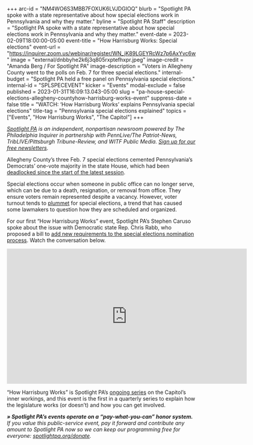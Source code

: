 +++
arc-id = "NM4WO6S3MBB7FOXUK6LVJDGIOQ"
blurb = "Spotlight PA spoke with a state representative about how special elections work in Pennsylvania and why they matter."
byline = "Spotlight PA Staff"
description = "Spotlight PA spoke with a state representative about how special elections work in Pennsylvania and why they matter."
event-date = 2023-02-09T18:00:00-05:00
event-title = "How Harrisburg Works: Special elections"
event-url = "https://inquirer.zoom.us/webinar/register/WN_jK89LGEYRcWz7p6AxYvc6w"
image = "external/dnbbyhe2k6j3q805rxptefhxpr.jpeg"
image-credit = "Amanda Berg / For Spotlight PA"
image-description = "Voters in Allegheny County went to the polls on Feb. 7 for three special elections."
internal-budget = "Spotlight PA held a free panel on Pennsylvania special elections."
internal-id = "SPLSPECEVENT"
kicker = "Events"
modal-exclude = false
published = 2023-01-31T16:09:13.043-05:00
slug = "pa-house-special-elections-allegheny-countyhow-harrisburg-works-event"
suppress-date = false
title = "WATCH: ‘How Harrisburg Works’ explains Pennsylvania special elections"
title-tag = "Pennsylvania special elections explained"
topics = ["Events", "How Harrisburg Works", "The Capitol"]
+++

<a href="https://www.spotlightpa.org/"><i>Spotlight PA</i></a><i> is an independent, nonpartisan newsroom powered by The Philadelphia Inquirer in partnership with PennLive/The Patriot-News, TribLIVE/Pittsburgh Tribune-Review, and WITF Public Media. </i><a href="https://www.spotlightpa.org/newsletters"><i>Sign up for our free newsletters</i></a><i>.</i>

Allegheny County’s three Feb. 7 special elections cemented Pennsylvania’s Democrats’ one-vote majority in the state House, which had been <a href="https://www.spotlightpa.org/news/2023/01/pennsylvania-house-rozzi-deadlock-amendment/">deadlocked since the start of the latest session</a>.

Special elections occur when someone in public office can no longer serve, which can be due to a death, resignation, or removal from office. They ensure voters remain represented despite a vacancy. However, voter turnout tends to <a href="https://www.penncapital-star.com/government-politics/representing-a-majority-elected-by-a-minority-how-low-voter-turnout-helped-republicans-in-a-pair-of-special-senate-elections/" target="_blank">plummet</a> for special elections, a trend that has caused some lawmakers to question how they are scheduled and organized.

For our first “How Harrisburg Works” event, Spotlight PA’s Stephen Caruso spoke about the issue with Democratic state Rep. Chris Rabb, who proposed a bill to <a href="https://www.spotlightpa.org/news/2020/02/pennsylvania-legislature-retirements-resignations-special-elections/">add new requirements to the special elections nomination process</a>. Watch the conversation below.

<iframe src="https://player.vimeo.com/video/797719851?h=89f7805f5a" width="640" height="360" frameborder="0" allow="autoplay; fullscreen; picture-in-picture" allowfullscreen></iframe>

“How Harrisburg Works” is Spotlight PA’s <a href="https://www.spotlightpa.org/topics/how-harrisburg-works/">ongoing series</a> on the Capitol’s inner workings, and this event is the first in a quarterly series to explain how the legislature works (or doesn’t) and how you can get involved.

<i><b>» Spotlight PA’s events operate on a “pay-what-you-can” honor system.</b></i><i> If you value this public-service event, pay it forward and contribute any amount to Spotlight PA now so we can keep our programming free for everyone: </i><a href="https://www.spotlightpa.org/donate"><i>spotlightpa.org/donate</i></a><i>.</i>
